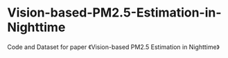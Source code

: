 # Vision-based-PM2.5-Estimation-in-Nighttime
Code and Dataset for paper 《Vision-based PM2.5 Estimation in Nighttime》
